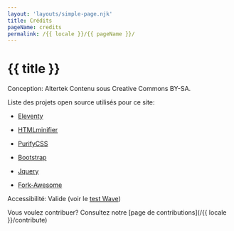 ```yaml
---
layout: 'layouts/simple-page.njk'
title: Crédits
pageName: credits
permalink: /{{ locale }}/{{ pageName }}/
---
```


# {{ title }}

Conception: Altertek
Contenu sous Creative Commons BY-SA.

Liste des projets open source utilisés pour ce site:
- [Eleventy](https://www.11ty.dev/)
- [HTMLminifier](https://github.com/kangax/html-minifier)
- [PurifyCSS](https://github.com/purifycss/purifycss)

- [Bootstrap](https://getbootstrap.com)
- [Jquery](https://jquery.com/)
- [Fork-Awesome](https://forkaweso.me/Fork-Awesome/)

Accessibilité: Valide (voir le [test Wave](https://wave.webaim.org/report#/https://altertek.org/))

Vous voulez contribuer? Consultez notre [page de contributions](/{{ locale }}/contribute)
